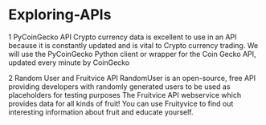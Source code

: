 # Exploring-APIs
1 PyCoinGecko API
  Crypto currency data is excellent to use in an API because it is constantly updated and is vital to Crypto currency trading. We will use the PyCoinGecko Python client or wrapper for the Coin Gecko API, updated every minute by CoinGecko 


2 Random User and Fruitvice API
RandomUser is an open-source, free API providing developers with randomly generated users to be used as placeholders for testing purposes
The Fruitvice API webservice which provides data for all kinds of fruit! You can use Fruityvice to find out interesting information about fruit and educate yourself.
